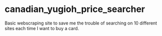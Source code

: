 # canadian_yugioh_price_searcher
Basic webscraping site to save me the trouble of searching on 10 different sites each time I want to buy a card.
